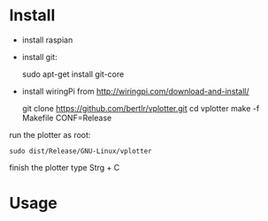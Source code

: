 # Install #

- install raspian
- install git:


    sudo apt-get install git-core

- install wiringPi from http://wiringpi.com/download-and-install/


    git clone https://github.com/bertlr/vplotter.git
    cd vplotter
    make -f Makefile CONF=Release

run the plotter as root:

    sudo dist/Release/GNU-Linux/vplotter

finish the plotter type Strg + C
    

# Usage #


